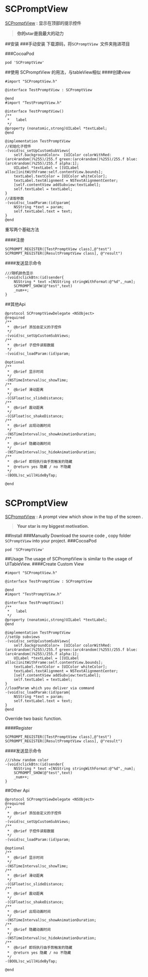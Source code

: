 # SCPromptView
[SCPromptView](https://github.com/Chan4iOS/SCPromptView) : 显示在顶部的提示控件


>**你的star是我最大的动力**

<!--##效果-->
<!--![effect.gif](http://upload-images.jianshu.io/upload_images/2170902-85ffe61c9e99f291.gif?imageMogr2/auto-orient/strip)-->

##安装
###手动安装
下载源码，将`SCPromptView `文件夹拖进项目

###CocoaPod
```
pod 'SCPromptView'
```

##使用
SCPromptView 的用法，与tableView相似
####创建view
```
#import "SCPromptView.h"

@interface TestPromptView : SCPromptView

@end
#import "TestPromptView.h"

@interface TestPromptView()
/**
 *   label
 */
@property (nonatomic,strong)UILabel *textLabel;
@end

@implementation TestPromptView
//初始化子控件
-(void)sc_setUpCustomSubViews{
    self.backgroundColor=  [UIColor colorWithRed:(arc4random()%255)/255.f green:(arc4random()%255)/255.f blue:(arc4random()%255)/255.f alpha:1];
    UILabel *textLabel = [[UILabel alloc]initWithFrame:self.contentView.bounds];
    textLabel.textColor = [UIColor whiteColor];
    textLabel.textAlignment = NSTextAlignmentCenter;
    [self.contentView addSubview:textLabel];
    self.textLabel = textLabel;
}
//读取参数
-(void)sc_loadParam:(id)param{
    NSString *text = param;
    self.textLabel.text = text;
}
@end
```
重写两个基础方法

####注册
```
SCPROMPT_REGISTER([TestPromptView class],@"test")
SCPROMPT_REGISTER([ResultPromptView class], @"result")
```
####发送显示命令
```
///随机颜色显示
-(void)clickBtn:(id)sender{
    NSString * text =[NSString stringWithFormat:@"%d",_num];
    SCPROMPT_SHOW(@"test",text)
    _num++;
}
```

##其他Api
```
@protocol SCPromptViewDelegate <NSObject>
@required
/**
 *  @brief 添加自定义的子控件
 */
-(void)sc_setUpCustomSubViews;
/**
 *  @brief 子控件读取数据
 */
-(void)sc_loadParam:(id)param;

@optional
/**
 *  @brief 显示时间
 */
-(NSTimeInterval)sc_showTime;
/**
 *  @brief 滑动距离
 */
-(CGFloat)sc_slideDistance;
/**
 *  @brief 震动距离
 */
-(CGFloat)sc_shakeDistance;
/**
 *  @brief 出现动画时间
 */
-(NSTimeInterval)sc_showAnimationDuration;
/**
 *  @brief 隐藏动画时间
 */
-(NSTimeInterval)sc_hideAnimationDuration;
/**
 *  @brief 即将执行由手势触发的隐藏
 *  @return yes 隐藏 / no 不隐藏
 */
-(BOOL)sc_willHideByTap;

@end
```


# SCPromptView
[SCPromptView](https://github.com/Chan4iOS/SCPromptView)  : A prompt view which show in the top of the screen .


>**Your star is my biggest motivation.**

<!--##Effect

![effect.gif](http://upload-images.jianshu.io/upload_images/2170902-85ffe61c9e99f291.gif?imageMogr2/auto-orient/strip)-->

##Install
###Manually
Download the source code , copy  folder `SCPromptView` into your project.
###CocoaPod
```
pod 'SCPromptView'
```

##Usage
The usage of SCPromptView is similar to the usage of UITableView.
####Create Custom View
```
#import "SCPromptView.h"

@interface TestPromptView : SCPromptView

@end
#import "TestPromptView.h"

@interface TestPromptView()
/**
 *   label
 */
@property (nonatomic,strong)UILabel *textLabel;
@end

@implementation TestPromptView
//setUp subviews
-(void)sc_setUpCustomSubViews{
    self.backgroundColor=  [UIColor colorWithRed:(arc4random()%255)/255.f green:(arc4random()%255)/255.f blue:(arc4random()%255)/255.f alpha:1];
    UILabel *textLabel = [[UILabel alloc]initWithFrame:self.contentView.bounds];
    textLabel.textColor = [UIColor whiteColor];
    textLabel.textAlignment = NSTextAlignmentCenter;
    [self.contentView addSubview:textLabel];
    self.textLabel = textLabel;
}
//loadParam which you deliver via command
-(void)sc_loadParam:(id)param{
    NSString *text = param;
    self.textLabel.text = text;
}
@end
```
Override two basic function.

####Register
```
SCPROMPT_REGISTER([TestPromptView class],@"test")
SCPROMPT_REGISTER([ResultPromptView class], @"result")
```
####发送显示命令
```
///show random color
-(void)clickBtn:(id)sender{
    NSString * text =[NSString stringWithFormat:@"%d",_num];
    SCPROMPT_SHOW(@"test",text)
    _num++;
}
```
##Other Api
```
@protocol SCPromptViewDelegate <NSObject>
@required
/**
 *  @brief 添加自定义的子控件
 */
-(void)sc_setUpCustomSubViews;
/**
 *  @brief 子控件读取数据
 */
-(void)sc_loadParam:(id)param;

@optional
/**
 *  @brief 显示时间
 */
-(NSTimeInterval)sc_showTime;
/**
 *  @brief 滑动距离
 */
-(CGFloat)sc_slideDistance;
/**
 *  @brief 震动距离
 */
-(CGFloat)sc_shakeDistance;
/**
 *  @brief 出现动画时间
 */
-(NSTimeInterval)sc_showAnimationDuration;
/**
 *  @brief 隐藏动画时间
 */
-(NSTimeInterval)sc_hideAnimationDuration;
/**
 *  @brief 即将执行由手势触发的隐藏
 *  @return yes 隐藏 / no 不隐藏
 */
-(BOOL)sc_willHideByTap;

@end
```